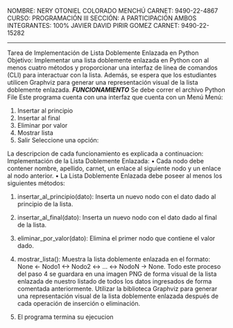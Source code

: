 NOMBRE: 
NERY OTONIEL COLORADO MENCHÚ CARNET: 9490-22-4867 CURSO: PROGRAMACIÓN III SECCIÓN: A PARTICIPACIÓN AMBOS INTEGRANTES: 100%
JAVIER DAVID PIRIR GOMEZ CARNET: 9490-22-15282 

-----------------------------------------------------------------------------------
Tarea de Implementación de Lista Doblemente Enlazada en Python
Objetivo: Implementar una lista doblemente enlazada en Python con al menos cuatro métodos y proporcionar una interfaz de línea de comandos (CLI) para interactuar con la lista. Además, se espera que los estudiantes utilicen Graphviz para generar una representación visual de la lista doblemente enlazada.
*****FUNCIONAMIENTO*****
Se debe correr el archivo Python File
Este programa cuenta con una interfaz que cuenta con un Menú
Menú:
1. Insertar al principio
2. Insertar al final
3. Eliminar por valor
4. Mostrar lista
5. Salir
Seleccione una opción:

La descripcion de cada funcionamiento es explicada a continuacion:
Implementación de la Lista Doblemente Enlazada:
•	Cada nodo debe contener nombre, apellido, carnet, un enlace al siguiente nodo y un enlace al nodo anterior.
•	La Lista Doblemente Enlazada debe poseer al menos los siguientes métodos:

1)	insertar_al_principio(dato): Inserta un nuevo nodo con el dato dado al principio de la lista.

2)	insertar_al_final(dato): Inserta un nuevo nodo con el dato dado al final de la lista.

3)	eliminar_por_valor(dato): Elimina el primer nodo que contiene el valor dado.

4)	mostrar_lista(): Muestra la lista doblemente enlazada en el formato: None <- Nodo1 <-> Nodo2 <-> ... <-> NodoN -> None.
Todo este proceso del paso 4 se guardara en una imagen PNG de forma visual de la lista enlazada de nuestro listado de todos los datos ingresados de forma comentada anteriormente. Utilizar la biblioteca Graphviz para generar una representación visual de la lista doblemente enlazada después de cada operación de inserción o eliminación.

5)	El programa termina su ejecucion 
